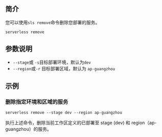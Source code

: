 ## 简介

您可以使用`sls remove`命令删除您部署的服务。

```
serverless remove
```



## 参数说明

- `--stage`或 `-s`目标部署环境，默认为`dev`
- `--region`或`-r` 目标部署区域，默认为 `ap-guangzhou`



## 示例

### 删除指定环境和区域的服务

```
serverless remove --stage dev --region ap-guangzhou
```

执行上述命令，删除当前工作区定义的已部署至 stage (dev) 和 region（ap-guangzhou）的服务。

